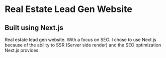 # Real Estate Lead Gen Website

## Built using Next.js

Real estate lead gen website. With a focus on SEO. I chose to use Next.js because of the ability to SSR (Server side render) and the SEO optimization Next.js provides.
